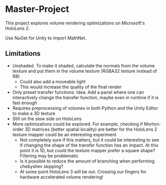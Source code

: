 # Master-Project
This project explores volume rendering optimizations on Microsoft's HoloLens 2.

Use NuGet for Unity to import MathNet.

## Limitations
- Unshaded. To make it shaded, calculate the normals from the volume texture and put them in the volume texture (RGBA32 texture instead of R8)
    - Could also add a moveable light
    - This would increase the quality of the final render
- Only preset transfer functions. Idea: Add a panel where one can interactively change the transfer function, maybe even in runtime if it is fast enough
- Requires preprocessing of volumes in both Python and the Unity Editor to make a 3D texture
- Still on the slow side on HoloLens
- More optimizations could be explored. For example, checking if Morton-order 3D matrices (better spatial locality) are better for the HoloLens 2 texture mapper could be an interesting experiment
    - Not completely sure if this matters, but it could be interesting to see if changing the shape of the transfer function has an impact. At this point it is 1D, but could the texture mapper prefer a square shape? Filtering may be problematic
    - Is it possible to reduce the amount of branching when performing chebyshev skipping?
    - At some point HoloLens 3 will be out. Crossing our fingers for hardware accelerated volume rendering!